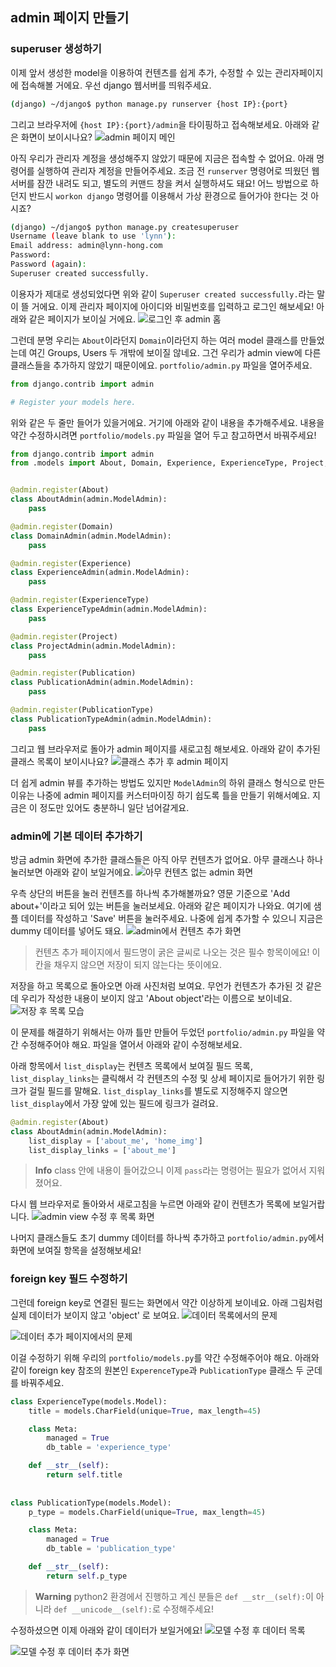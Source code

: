 ## admin 페이지 만들기

### superuser 생성하기
이제 앞서 생성한 model을 이용하여 컨텐츠를 쉽게 추가, 수정할 수 있는 관리자페이지에 접속해볼 거에요.
우선 django 웹서버를 띄워주세요.
```bash
(django) ~/django$ python manage.py runserver {host IP}:{port}
```

그리고 브라우저에 `{host IP}:{port}/admin`을 타이핑하고 접속해보세요.
아래와 같은 화면이 보이시나요?
![admin 페이지 메인](img/1.PNG)

아직 우리가 관리자 계정을 생성해주지 않았기 때문에 지금은 접속할 수 없어요.
아래 명령어를 실행하여 관리자 계정을 만들어주세요.
조금 전 `runserver` 명령어로 띄웠던 웹서버를 잠깐 내려도 되고, 별도의 커맨드 창을 켜서 실행하셔도 돼요!
어느 방법으로 하던지 반드시 `workon django` 명령어를 이용해서 가상 환경으로 들어가야 한다는 것 아시죠?
```bash
(django) ~/django$ python manage.py createsuperuser
Username (leave blank to use 'lynn'): 
Email address: admin@lynn-hong.com
Password: 
Password (again): 
Superuser created successfully.
```

이용자가 제대로 생성되었다면 위와 같이 `Superuser created successfully.`라는 말이 뜰 거에요.
이제 관리자 페이지에 아이디와 비밀번호를 입력하고 로그인 해보세요!
아래와 같은 페이지가 보이실 거에요.
![로그인 후 admin 홈](img/2.PNG)

그런데 분명 우리는 `About`이라던지 `Domain`이라던지 하는 여러 model 클래스를 만들었는데
여긴 Groups, Users 두 개밖에 보이질 않네요.
그건 우리가 admin view에 다른 클래스들을 추가하지 않았기 때문이에요.
`portfolio/admin.py` 파일을 열어주세요.
```python
from django.contrib import admin

# Register your models here.
```

위와 같은 두 줄만 들어가 있을거에요. 거기에 아래와 같이 내용을 추가해주세요.
내용을 약간 수정하시려면 `portfolio/models.py` 파일을 열어 두고 참고하면서 바꿔주세요!
```python
from django.contrib import admin
from .models import About, Domain, Experience, ExperienceType, Project, Publication, PublicationType


@admin.register(About)
class AboutAdmin(admin.ModelAdmin):
    pass

@admin.register(Domain)
class DomainAdmin(admin.ModelAdmin):
    pass

@admin.register(Experience)
class ExperienceAdmin(admin.ModelAdmin):
    pass

@admin.register(ExperienceType)
class ExperienceTypeAdmin(admin.ModelAdmin):
    pass

@admin.register(Project)
class ProjectAdmin(admin.ModelAdmin):
    pass

@admin.register(Publication)
class PublicationAdmin(admin.ModelAdmin):
    pass

@admin.register(PublicationType)
class PublicationTypeAdmin(admin.ModelAdmin):
    pass
```

그리고 웹 브라우저로 돌아가 admin 페이지를 새로고침 해보세요.
아래와 같이 추가된 클래스 목록이 보이시나요?
![클래스 추가 후 admin 페이지](img/3.PNG)


더 쉽게 admin 뷰를 추가하는 방법도 있지만 `ModelAdmin`의 하위 클래스 형식으로 만든 이유는
나중에 admin 페이지를 커스터마이징 하기 쉽도록 틀을 만들기 위해서예요.
지금은 이 정도만 있어도 충분하니 일단 넘어갈게요.


### admin에 기본 데이터 추가하기
방금 admin 화면에 추가한 클래스들은 아직 아무 컨텐츠가 없어요.
아무 클래스나 하나 눌러보면 아래와 같이 보일거에요.
![아무 컨텐츠 없는 admin 화면](img/4.PNG)

우측 상단의 버튼을 눌러 컨텐츠를 하나씩 추가해볼까요?
영문 기준으로 'Add about+'이라고 되어 있는 버튼을 눌러보세요.
아래와 같은 페이지가 나와요. 여기에 샘플 데이터를 작성하고 'Save' 버튼을 눌러주세요.
나중에 쉽게 추가할 수 있으니 지금은 dummy 데이터를 넣어도 돼요.
![admin에서 컨텐츠 추가 화면](img/5.PNG)
> 컨텐츠 추가 페이지에서 필드명이 굵은 글씨로 나오는 것은 필수 항목이에요!
이 칸을 채우지 않으면 저장이 되지 않는다는 뜻이에요.

저장을 하고 목록으로 돌아오면 아래 사진처럼 보여요.
무언가 컨텐츠가 추가된 것 같은데 우리가 작성한 내용이 보이지 않고 'About object'라는 이름으로 보이네요.
![저장 후 목록 모습](img/6.PNG)

이 문제를 해결하기 위해서는 아까 틀만 만들어 두었던 `portfolio/admin.py` 파일을 약간 수정해주어야 해요.
파일을 열어서 아래와 같이 수정해보세요.

아래 항목에서 `list_display`는 컨텐츠 목록에서 보여질 필드 목록, 
`list_display_links`는 클릭해서 각 컨텐츠의 수정 및 상세 페이지로 들어가기 위한 링크가 걸릴 필드를 말해요.
`list_display_links`를 별도로 지정해주지 않으면 `list_display`에서 가장 앞에 있는 필드에 링크가 걸려요.
```python
@admin.register(About)
class AboutAdmin(admin.ModelAdmin):
    list_display = ['about_me', 'home_img']
    list_display_links = ['about_me']
```
> **Info** class 안에 내용이 들어갔으니 이제 `pass`라는 명령어는 필요가 없어서 지워졌어요.

다시 웹 브라우저로 돌아와서 새로고침을 누르면 아래와 같이 컨텐츠가 목록에 보일거랍니다.
![admin view 수정 후 목록 화면](img/7.PNG)

나머지 클래스들도 초기 dummy 데이터를 하나씩 추가하고 
`portfolio/admin.py`에서 화면에 보여질 항목을 설정해보세요!


### foreign key 필드 수정하기
그런데 foreign key로 연결된 필드는 화면에서 약간 이상하게 보이네요.
아래 그림처럼 실제 데이터가 보이지 않고 'object' 로 보여요.
![데이터 목록에서의 문제](img/8.PNG)

![데이터 추가 페이지에서의 문제](img/9.png)

이걸 수정하기 위해 우리의 `portfolio/models.py`를 약간 수정해주어야 해요.
아래와 같이 foreign key 참조의 원본인 `ExperenceType`과 `PublicationType` 클래스 두 군데를 바꿔주세요.
```python
class ExperienceType(models.Model):
    title = models.CharField(unique=True, max_length=45)

    class Meta:
        managed = True
        db_table = 'experience_type'

    def __str__(self):
        return self.title
        
        
class PublicationType(models.Model):
    p_type = models.CharField(unique=True, max_length=45)

    class Meta:
        managed = True
        db_table = 'publication_type'

    def __str__(self):
        return self.p_type
```
> **Warning** python2 환경에서 진행하고 계신 분들은 `def __str__(self):`이 아니라
`def __unicode__(self):`로 수정해주세요!

수정하셨으면 이제 아래와 같이 데이터가 보일거에요!
![모델 수정 후 데이터 목록](img/11.PNG)

![모델 수정 후 데이터 추가 화면](img/10.png)
